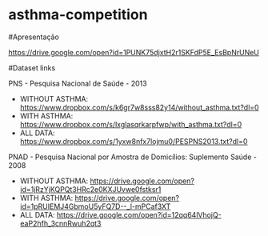 # asthma-competition

#Apresentação

https://drive.google.com/open?id=1PUNK75djxtH2r1SKFdP5E_EsBpNrUNeU


#Dataset links 

PNS - Pesquisa Nacional de Saúde - 2013
 - WITHOUT ASTHMA: https://www.dropbox.com/s/k6gr7w8sss82y14/without_asthma.txt?dl=0
 - WITH ASTHMA: https://www.dropbox.com/s/lxglasqrkarpfwp/with_asthma.txt?dl=0
 - ALL DATA: https://www.dropbox.com/s/1yxw8nfx7lojmu0/PESPNS2013.txt?dl=0

PNAD - Pesquisa Nacional por Amostra de Domicílios: Suplemento Saúde - 2008
 - WITHOUT ASTHMA: https://drive.google.com/open?id=1jRzYjKQPQt3HRc2e0KXJUvwe0fstksr1
 - WITH ASTHMA: https://drive.google.com/open?id=1pRUIEMJ4GbmoU5yFQ7D--_l-mPCaf3XT
 - ALL DATA: https://drive.google.com/open?id=12qq64lVhojQ-eaP2hfh_3cnnRwuh2qt3
